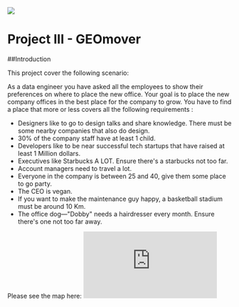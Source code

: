 ![](https://homebay.com/wp-content/uploads/2023/03/13d96670-27b2-11ed-b52d-a3f33977cd87-Shutterstock1324591286-1024x576.jpg)
# Project III - GEOmover

##Introduction

This project cover the following scenario:

As a data engineer you have asked all the employees to show their preferences on where to place the new office. Your goal is to place the new company offices in the best place for the company to grow. You have to find a place that more or less covers all the following requirements :

- Designers like to go to design talks and share knowledge. There must be some nearby companies that also do design.
- 30% of the company staff have at least 1 child.
- Developers like to be near successful tech startups that have raised at least 1 Million dollars.
- Executives like Starbucks A LOT. Ensure there's a starbucks not too far.
- Account managers need to travel a lot.
- Everyone in the company is between 25 and 40, give them some place to go party.
- The CEO is vegan.
- If you want to make the maintenance guy happy, a basketball stadium must be around 10 Km.
- The office dog—"Dobby" needs a hairdresser every month. Ensure there's one not too far away.

Please see the map here: ![map_venues](https://github.com/paulaRMachado/Project-III-GEO/blob/main/image/map_venues.html)